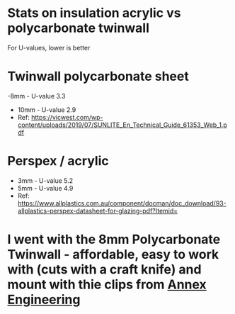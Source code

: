 # Stats on insulation acrylic vs polycarbonate twinwall
For U-values, lower is better

# Twinwall polycarbonate sheet
-8mm - U-value 3.3
- 10mm - U-value 2.9
- Ref: https://vicwest.com/wp-content/uploads/2019/07/SUNLITE_En_Technical_Guide_61353_Web_1.pdf

# Perspex / acrylic
- 3mm - U-value 5.2
- 5mm - U-value 4.9
- Ref: https://www.allplastics.com.au/component/docman/doc_download/93-allplastics-perspex-datasheet-for-glazing-pdf?Itemid=

# I went with the 8mm Polycarbonate Twinwall - affordable, easy to work with (cuts with a craft knife) and mount with thie clips from [Annex Engineering](https://github.com/Annex-Engineering/Annex-Engineering_User_Mods/tree/main/Printers/All_Printers/annex_dev-Panel_2020_Clips_and_Hinges)
